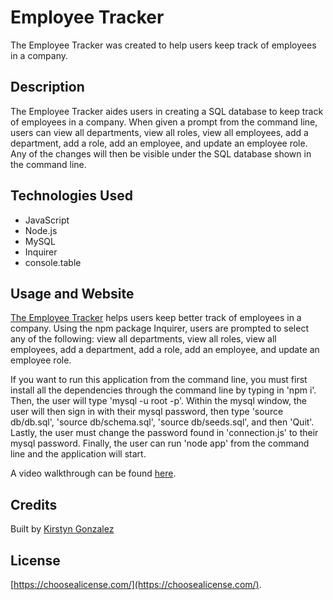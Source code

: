 # Employee Tracker
The Employee Tracker was created to help users keep track of employees in a company.


## Description

The Employee Tracker aides users in creating a SQL database to keep track of employees in a company. When given a prompt from the command line, users can view all departments, view all roles, view all employees, add a department, add a role, add an employee, and update an employee role. Any of the changes will then be visible under the SQL database shown in the command line.

## Technologies Used

- JavaScript
- Node.js
- MySQL
- Inquirer
- console.table


## Usage and Website
[The Employee Tracker](https://kirstgonz.github.io/employee-tracker/) helps users keep better track of employees in a company. Using the npm package Inquirer, users are prompted to select any of the following: view all departments, view all roles, view all employees, add a department, add a role, add an employee, and update an employee role.

If you want to run this application from the command line, you must first install all the dependencies through the command line by typing in 'npm i'. Then, the user will type 'mysql -u root -p'. Within the mysql window, the user will then sign in with their mysql password, then type 'source db/db.sql', 'source db/schema.sql', 'source db/seeds.sql', and then 'Quit'. Lastly, the user must change the password found in 'connection.js' to their mysql password. Finally, the user can run 'node app' from the command line and the application will start.

A video walkthrough can be found [here](https://drive.google.com/file/d/136vcQsmyN8iLPuToktQTfc10E2sSBO3o/view?usp=sharing).

## Credits
Built by [Kirstyn Gonzalez](https://github.com/kirstgonz)

## License

[https://choosealicense.com/](https://choosealicense.com/).
